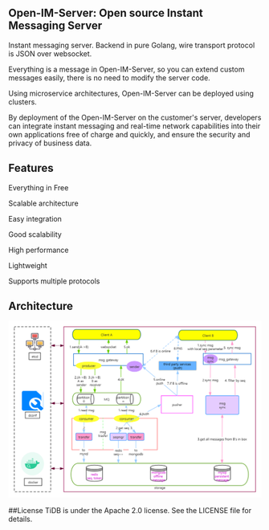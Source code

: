 ## Open-IM-Server: Open source  Instant Messaging Server

Instant messaging server. Backend in pure Golang, wire transport protocol  is JSON over websocket.

Everything is a message  in Open-IM-Server, so you can extend custom messages easily, there is no need to modify the server code.

Using microservice architectures, Open-IM-Server can be deployed using clusters.

By deployment of the Open-IM-Server  on the customer's server, developers  can integrate instant messaging and real-time network capabilities into their own applications free of charge and quickly, and ensure the security and privacy of business data.

## Features

Everything in Free

Scalable architecture

Easy integration 

Good scalability

High performance

Lightweight

Supports multiple protocols

## Architecture

![avatar](https://github.com/Open-IM-IM/opim_admin/blob/main/docs/Architecture.jpg)

##License
TiDB is under the Apache 2.0 license. See the LICENSE file for details.
